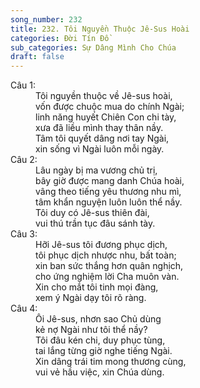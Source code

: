 ```yaml
---
song_number: 232
title: 232. Tôi Nguyền Thuộc Jê-Sus Hoài
categories: Đời Tín Đồ
sub_categories: Sự Dâng Mình Cho Chúa
draft: false
---
```

<dl><dt>Câu 1:</dt><dd data-verse="1">Tôi nguyền thuộc về Jê-sus hoài, <br/>vốn được chuộc mua do chính Ngài; <br/>linh năng huyết Chiên Con chi tày, <br/>xưa đã liều mình thay thân nầy. <br/>Tâm tôi quyết dâng nơi tay Ngài, <br/>xin sống vì Ngài luôn mỗi ngày. </dd><dt>Câu 2:</dt><dd data-verse="2">Lâu ngày bị ma vương chủ trị, <br/>bây giờ được mang danh Chúa hoài, <br/>vâng theo tiếng yêu thương nhu mì, <br/>tâm khẩn nguyện luôn luôn thể nầy. <br/>Tôi duy có Jê-sus thiên đài, <br/>vui thú trần tục đâu sánh tày. </dd><dt>Câu 3:</dt><dd data-verse="3">Hỡi Jê-sus tôi đương phục dịch, <br/>tôi phục dịch nhược nhu, bất toàn; <br/>xin ban sức thắng hơn quân nghịch, <br/>cho ứng nghiệm lời Cha muôn vàn. <br/>Xin cho mắt tôi tinh mọi đàng, <br/>xem ý Ngài dạy tôi rõ ràng. </dd><dt>Câu 4:</dt><dd data-verse="3">Ôi Jê-sus, nhơn sao Chủ dùng <br/>kẻ nợ Ngài như tôi thể nầy? <br/>Tôi đâu kén chi, duy phục tùng, <br/>tai lắng từng giờ nghe tiếng Ngài. <br/>Xin dâng trái tim mong thương cùng, <br/>vui vẻ hầu việc, xin Chúa dùng. </dd></dl>
